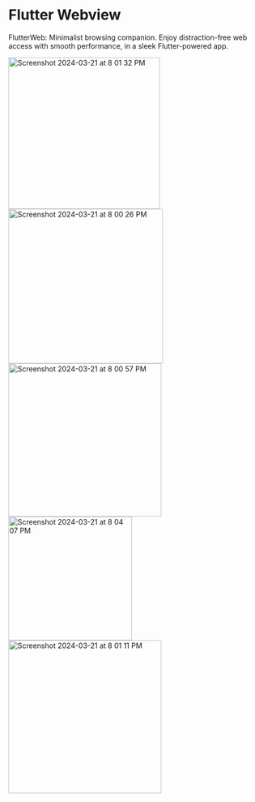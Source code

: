 # Flutter Webview

FlutterWeb: Minimalist browsing companion. Enjoy distraction-free web access with smooth performance, in a sleek Flutter-powered app.

<img width="299" alt="Screenshot 2024-03-21 at 8 01 32 PM" src="https://github.com/gulfam-dev/web_viewclone/assets/146335824/88a1d663-6a70-4b74-b095-89812c959e09">
<img width="305" alt="Screenshot 2024-03-21 at 8 00 26 PM" src="https://github.com/gulfam-dev/web_viewclone/assets/146335824/1153c2b7-d000-4602-babc-d6484f5b8fd3">
<img width="302" alt="Screenshot 2024-03-21 at 8 00 57 PM" src="https://github.com/gulfam-dev/web_viewclone/assets/146335824/3231f7a2-7d3d-49ad-bc6c-cf354e9716a1">
<img width="244" alt="Screenshot 2024-03-21 at 8 04 07 PM" src="https://github.com/gulfam-dev/web_viewclone/assets/146335824/d16ee0e8-a5ff-4709-a475-fa210c31ab00">
<img width="302" alt="Screenshot 2024-03-21 at 8 01 11 PM" src="https://github.com/gulfam-dev/web_viewclone/assets/146335824/eb70ec30-6b75-4bda-be2d-c560e5489f84">
